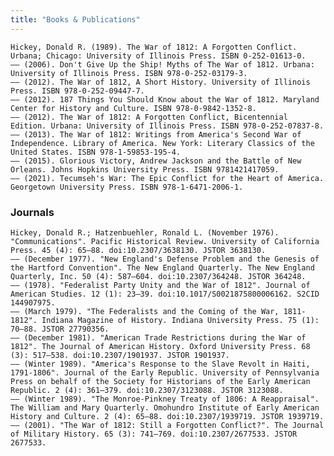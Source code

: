 ```yaml
---
title: "Books & Publications"
---
```


    Hickey, Donald R. (1989). The War of 1812: A Forgotten Conflict. Urbana; Chicago: University of Illinois Press. ISBN 0-252-01613-0.
    —— (2006). Don't Give Up the Ship! Myths of The War of 1812. Urbana: University of Illinois Press. ISBN 978-0-252-03179-3.
    —— (2012). The War of 1812, A Short History. University of Illinois Press. ISBN 978-0-252-09447-7.
    —— (2012). 187 Things You Should Know about the War of 1812. Maryland Center for History and Culture. ISBN 978-0-9842-1352-8.
    —— (2012). The War of 1812: A Forgotten Conflict, Bicentennial Edition. Urbana: University of Illinois Press. ISBN 978-0-252-07837-8.
    —— (2013). The War of 1812: Writings from America's Second War of Independence. Library of America. New York: Literary Classics of the United States. ISBN 978-1-59853-195-4.
    —— (2015). Glorious Victory, Andrew Jackson and the Battle of New Orleans. Johns Hopkins University Press. ISBN 9781421417059.
    —— (2021). Tecumseh's War: The Epic Conflict for the Heart of America. Georgetown University Press. ISBN 978-1-6471-2006-1.

### Journals

    Hickey, Donald R.; Hatzenbuehler, Ronald L. (November 1976). "Communications". Pacific Historical Review. University of California Press. 45 (4): 65–88. doi:10.2307/3638130. JSTOR 3638130.
    —— (December 1977). "New England's Defense Problem and the Genesis of the Hartford Convention". The New England Quarterly. The New England Quarterly, Inc. 50 (4): 587–604. doi:10.2307/364248. JSTOR 364248.
    —— (1978). "Federalist Party Unity and the War of 1812". Journal of American Studies. 12 (1): 23–39. doi:10.1017/S0021875800006162. S2CID 144907975.
    —— (March 1979). "The Federalists and the Coming of the War, 1811-1812". Indiana Magazine of History. Indiana University Press. 75 (1): 70–88. JSTOR 27790356.
    —— (December 1981). "American Trade Restrictions during the War of 1812". The Journal of American History. Oxford University Press. 68 (3): 517–538. doi:10.2307/1901937. JSTOR 1901937.
    —— (Winter 1989). "America's Response to the Slave Revolt in Haiti, 1791-1806". Journal of the Early Republic. University of Pennsylvania Press on behalf of the Society for Historians of the Early American Republic. 2 (4): 361–379. doi:10.2307/3123088. JSTOR 3123088.
    —— (Winter 1989). "The Monroe-Pinkney Treaty of 1806: A Reappraisal". The William and Mary Quarterly. Omohundro Institute of Early American History and Culture. 2 (4): 65–88. doi:10.2307/1939719. JSTOR 1939719.
    —— (2001). "The War of 1812: Still a Forgotten Conflict?". The Journal of Military History. 65 (3): 741–769. doi:10.2307/2677533. JSTOR 2677533.